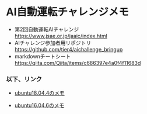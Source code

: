 # AI自動運転チャレンジメモ

* 第2回自動運転AIチャレンジ  
https://www.jsae.or.jp/jaaic/index.html
* AIチャレンジ参加者用リポジトリ  
https://github.com/tier4/aichallenge_bringup
* markdownチートシート  
https://qiita.com/Qiita/items/c686397e4a0f4f11683d


###  以下、リンク
* [ubuntu18.04.4のメモ](./ubuntu18.04.4.md)

* [ubuntu16.04.6のメモ](./ubuntu16.04.6.md)